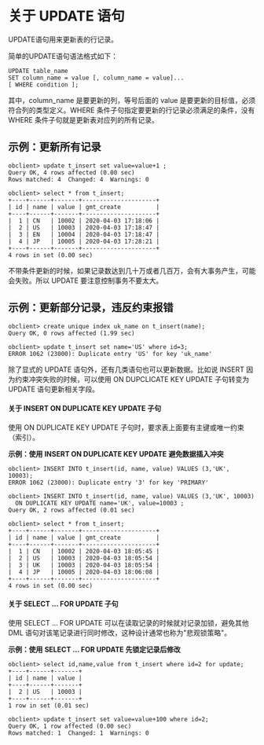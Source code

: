 关于 UPDATE 语句 
=================================



UPDATE语句用来更新表的行记录。

简单的UPDATE语句语法格式如下：

    UPDATE table_name
    SET column_name = value [, column_name = value]...
    [ WHERE condition ];



其中，column_name 是要更新的列，等号后面的 value 是要更新的目标值，必须符合列的类型定义。WHERE 条件子句指定要更新的行记录必须满足的条件，没有 WHERE 条件子句就是更新表对应列的所有记录。

示例：更新所有记录 
------------------

    obclient> update t_insert set value=value+1 ;
    Query OK, 4 rows affected (0.00 sec)
    Rows matched: 4  Changed: 4  Warnings: 0
    
    obclient> select * from t_insert;
    +----+------+-------+---------------------+
    | id | name | value | gmt_create          |
    +----+------+-------+---------------------+
    |  1 | CN   | 10002 | 2020-04-03 17:18:06 |
    |  2 | US   | 10003 | 2020-04-03 17:18:47 |
    |  3 | EN   | 10004 | 2020-04-03 17:18:47 |
    |  4 | JP   | 10005 | 2020-04-03 17:28:21 |
    +----+------+-------+---------------------+
    4 rows in set (0.00 sec)



不带条件更新的时候，如果记录数达到几十万或者几百万，会有大事务产生，可能会失败。所以 UPDATE 要注意控制事务不要太大。

示例：更新部分记录，违反约束报错 
-------------------------

    obclient> create unique index uk_name on t_insert(name);
    Query OK, 0 rows affected (1.99 sec)
    
    obclient> update t_insert set name='US' where id=3;
    ERROR 1062 (23000): Duplicate entry 'US' for key 'uk_name'



除了显式的 UPDATE 语句外，还有几类语句也可以更新数据。比如说 INSERT 因为约束冲突失败的时候，可以使用 ON DUPCLICATE KEY UPDATE 子句转变为 UPDATE 语句更新相关字段。

#### 关于 INSERT ON DUPLICATE KEY UPDATE 子句 

使用 ON DUPLICATE KEY UPDATE 子句时，要求表上面要有主键或唯一约束（索引）。

**示例：使用** **INSERT ON DUPLICATE KEY UPDATE** **避免数据插入冲突** 

    obclient> INSERT INTO t_insert(id, name, value) VALUES (3,'UK', 10003);
    ERROR 1062 (23000): Duplicate entry '3' for key 'PRIMARY'
    
    obclient> INSERT INTO t_insert(id, name, value) VALUES (3,'UK', 10003)
      ON DUPLICATE KEY UPDATE name='UK', value=10003 ;
    Query OK, 2 rows affected (0.01 sec)
    
    obclient> select * from t_insert;
    +----+------+-------+---------------------+
    | id | name | value | gmt_create          |
    +----+------+-------+---------------------+
    |  1 | CN   | 10002 | 2020-04-03 18:05:45 |
    |  2 | US   | 10003 | 2020-04-03 18:05:54 |
    |  3 | UK   | 10003 | 2020-04-03 18:05:54 |
    |  4 | JP   | 10005 | 2020-04-03 18:06:08 |
    +----+------+-------+---------------------+
    4 rows in set (0.00 sec)



#### 关于 SELECT ... FOR UPDATE 子句 

使用 SELECT ... FOR UPDATE 可以在读取记录的时候就对记录加锁，避免其他 DML 语句对该笔记录进行同时修改，这种设计通常也称为"悲观锁策略"。

**示例：使用** **SELECT ... FOR UPDATE 先锁定记录后修改** 

    obclient> select id,name,value from t_insert where id=2 for update;
    +----+------+-------+
    | id | name | value |
    +----+------+-------+
    |  2 | US   | 10003 |
    +----+------+-------+
    1 row in set (0.01 sec)
    
    obclient> update t_insert set value=value+100 where id=2;
    Query OK, 1 row affected (0.00 sec)
    Rows matched: 1  Changed: 1  Warnings: 0


